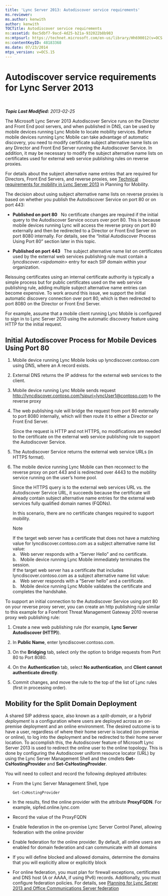 ```yaml
---
title: 'Lync Server 2013: Autodiscover service requirements'
ms.reviewer: 
ms.author: kenwith
author: kenwith
TOCTitle: Autodiscover service requirements
ms:assetid: 0ac5dbf7-9acd-4d25-b21a-932022b8b983
ms:mtpsurl: https://technet.microsoft.com/en-us/library/Hh690012(v=OCS.15)
ms:contentKeyID: 48183368
ms.date: 07/23/2014
mtps_version: v=OCS.15
---
```


<div data-xmlns="http://www.w3.org/1999/xhtml">

<div class="topic" data-xmlns="http://www.w3.org/1999/xhtml" data-msxsl="urn:schemas-microsoft-com:xslt" data-cs="http://msdn.microsoft.com/en-us/">

<div data-asp="http://msdn2.microsoft.com/asp">

# Autodiscover service requirements for Lync Server 2013

</div>

<div id="mainSection">

<div id="mainBody">

<span> </span>

_**Topic Last Modified:** 2013-02-25_

The Microsoft Lync Server 2013 Autodiscover Service runs on the Director and Front End pool servers, and when published in DNS, can be used by mobile devices running Lync Mobile to locate mobility services. Before mobile devices running Lync Mobile can take advantage of automatic discovery, you need to modify certificate subject alternative name lists on any Director and Front End Server running the Autodiscover Service. In addition, it may be necessary to modify the subject alternative name lists on certificates used for external web service publishing rules on reverse proxies.

For details about the subject alternative name entries that are required for Directors, Front End Servers, and reverse proxies, see [Technical requirements for mobility in Lync Server 2013](lync-server-2013-technical-requirements-for-mobility.md) in Planning for Mobility.

The decision about using subject alternative name lists on reverse proxies is based on whether you publish the Autodiscover Service on port 80 or on port 443:

  - **Published on port 80**   No certificate changes are required if the initial query to the Autodiscover Service occurs over port 80. This is because mobile devices running Lync will access the reverse proxy on port 80 externally and then be redirected to a Director or Front End Server on port 8080 internally. For details, see the “Initial Autodiscover Process Using Port 80” section later in this topic.

  - **Published on port 443**   The subject alternative name list on certificates used by the external web services publishing rule must contain a *lyncdiscover.\<sipdomain\>* entry for each SIP domain within your organization.

Reissuing certificates using an internal certificate authority is typically a simple process but for public certificates used on the web service publishing rule, adding multiple subject alternative name entries can become expensive. To work around this issue, we support the initial automatic discovery connection over port 80, which is then redirected to port 8080 on the Director or Front End Server.

For example, assume that a mobile client running Lync Mobile is configured to sign in to Lync Server 2013 using the automatic discovery feature using HTTP for the initial request.

<div>

## Initial Autodiscover Process for Mobile Devices Using Port 80

1.  Mobile device running Lync Mobile looks up lyncdiscover.contoso.com using DNS, where an A record exists.

2.  External DNS returns the IP address for the external web services to the client.

3.  Mobile device running Lync Mobile sends request http://lyncdiscover.contoso.com?sipuri=lyncUser1@contoso.com to the reverse proxy

4.  The web publishing rule will bridge the request from port 80 externally to port 8080 internally, which will then route it to either a Director or Front End Server.
    
    Since the request is HTTP and not HTTPS, no modifications are needed to the certificate on the external web service publishing rule to support the Autodiscover Service.

5.  The Autodiscover Service returns the external web service URLs (in HTTPS format).

6.  The mobile device running Lync Mobile can then reconnect to the reverse proxy on port 443 and is redirected over 4443 to the mobility service running on the user’s home pool.
    
    Since the HTTPS query is to the external web services URL vs. the Autodiscover Service URL, it succeeds because the certificate will already contain subject alternative name entries for the external web services fully qualified domain names (FQDNs).
    
    In this scenario, there are no certificate changes required to support mobility.
    
    <div>
    

    > [!NOTE]  
    > If the target web server has a certificate that does not have a matching value for lyncdiscover.contoso.com as a subject alternative name list value:<BR>a.&nbsp;&nbsp;&nbsp;Web server responds with a “Server Hello” and no certificate.<BR>b.&nbsp;&nbsp;&nbsp;Mobile device running Lync Mobile immediately terminates the session.<BR>If the target web server has a certificate that includes lyncdiscover.contoso.com as a subject alternative name list value:<BR>a.&nbsp;&nbsp;&nbsp;Web server responds with a “Server hello” and a certificate.<BR>b.&nbsp;&nbsp;&nbsp;Mobile device running Lync Mobile validates the certificate and completes the handshake.

    
    </div>

To support an initial connection to the Autodiscover Service using port 80 on your reverse proxy server, you can create an http publishing rule similar to this example for a Forefront Threat Management Gateway 2010 reverse proxy web publishing rule:

1.  Create a new web publishing rule (for example, **Lync Server Autodiscover (HTTP)**).

2.  In **Public Name**, enter lyncdiscover.contoso.com.

3.  On the **Bridging** tab, select only the option to bridge requests from Port 80 to Port 8080.

4.  On the **Authentication** tab, select **No authentication**, and **Client cannot authenticate directly**.

5.  Commit changes, and move the rule to the top of the list of Lync rules (first in processing order).

</div>

<div>

## Mobility for the Split Domain Deployment

A shared SIP address space, also known as a *split-domain*, or a *hybrid deployment* is a configuration where users are deployed across an on-premise deployment and an online environment. The desired outcome is to have a user, regardless of where their home server is located (on-premise or online), to log into the deployment and be redirected to their home server location. To accomplish this, the Autodiscover feature of Microsoft Lync Server 2013 is used to redirect the online user to the online topology. This is done by configuring the Autodiscover uniform resource locator (URL) by using the Lync Server Management Shell and the cmdlets **Get-CsHostingProvider** and **Set-CsHostingProvider**.

You will need to collect and record the following deployed attributes:

  - From the Lync Server Management Shell, type
    
        Get-CsHostingProvider

  - In the results, find the online provider with the attribute **ProxyFQDN**. For example, sipfed.online.lync.com

  - Record the value of the ProxyFQDN

  - Enable federation in the on-premise Lync Server Control Panel, allowing federation with the online provider

  - Enable federation for the online provider. By default, all online users are enabled for domain federation and can communicate with all domains

  - If you will define blocked and allowed domains, determine the domains that you will explicitly allow or explicitly block

  - For online federation, you must plan for firewall exceptions, certificates and DNS host (A or AAAA, if using IPv6) records. Additionally, you must configure federation policies. For details, see [Planning for Lync Server 2013 and Office Communications Server federation](lync-server-2013-planning-for-lync-server-and-office-communications-server-federation.md)

</div>

</div>

<span> </span>

</div>

</div>

</div>

